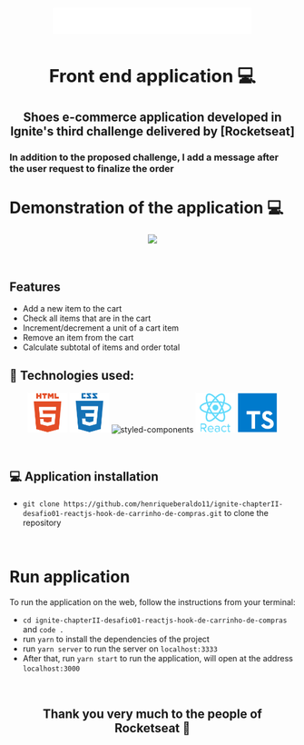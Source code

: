 <h1 align="center">
  <img src="./src/assets/images/logo.svg" alt="Logo do RocketShoes" width="350">
</h1>

## **<h2 align="center">Front end application  💻</h2>**

## <p><h2 align="center">Shoes e-commerce application developed in Ignite's third challenge delivered by [Rocketseat]</h2> </p>

<h3>In addition to the proposed challenge, I add a message after the user request to finalize the order</h3>

# **Demonstration of the application** 💻

<p align="center">
  <img src="./.github/demonstration.gif" width="1400px"/>
</p>

<br>

## Features
- Add a new item to the cart
- Check all items that are in the cart
- Increment/decrement a unit of a cart item
- Remove an item from the cart
- Calculate subtotal of items and order total

## 🚀 Technologies used:

<p align="center">
  <img src="https://github.com/devicons/devicon/blob/master/icons/html5/html5-plain-wordmark.svg" alt="html5"  width="70" height="70"/>
  <img src="https://github.com/devicons/devicon/blob/master/icons/css3/css3-plain-wordmark.svg" alt="css3" width="70" height="70"/>
  <img src="https://styled-components.com/logo.png" alt="styled-components" width="70" height="70"/>
  <img src="https://github.com/devicons/devicon/blob/master/icons/react/react-original-wordmark.svg" alt="react" width="70" height="70"/>
  <img src="https://github.com/devicons/devicon/blob/master/icons/typescript/typescript-original.svg" alt="typescript" width="70" height="70"/>
</p>

<br>

## 💻 Application installation
- `git clone https://github.com/henriqueberaldo11/ignite-chapterII-desafio01-reactjs-hook-de-carrinho-de-compras.git` to clone the repository

<br>

# Run application
To run the application on the web, follow the instructions from your terminal:
- `cd ignite-chapterII-desafio01-reactjs-hook-de-carrinho-de-compras` and `code .`
- run `yarn` to install the dependencies of the project
- run `yarn server` to run the server on `localhost:3333`
- After that, run `yarn start` to run the application, will open at the address `localhost:3000`

<br>

## **<p align="center">Thank you very much to the people of Rocketseat 🚀</p>**